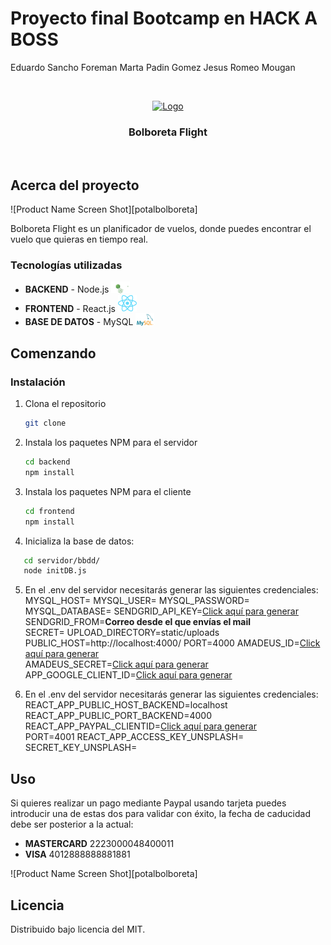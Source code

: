 # Proyecto final Bootcamp en **HACK A BOSS**

Eduardo Sancho Foreman
Marta Padin Gomez
Jesus Romeo Mougan

<br />
<p align="center">
  <a href="https://github.com/othneildrew/Best-README-Template">
    <img src="../frontend/src/logos/logo2.svg" alt="Logo" width="150" height="150">
  </a>
  <h3 align="center">Bolboreta Flight</h3>
  
</p>
<br />

## Acerca del proyecto

![Product Name Screen Shot][potalbolboreta]

Bolboreta Flight es un planificador de vuelos, donde puedes encontrar el vuelo que quieras en tiempo real.

### Tecnologías utilizadas

- **BACKEND** - Node.js <img src="images/logoNode.svg" alt="Logo" width="30">
- **FRONTEND** - React.js <img src="images/logoReact.svg" alt="Logo" width="30">
- **BASE DE DATOS** - MySQL <img src="images/logomysql.png" alt="Logo" width="30">

## Comenzando

### Instalación

1. Clona el repositorio
   ```sh
   git clone
   ```
2. Instala los paquetes NPM para el servidor
   ```sh
   cd backend
   npm install
   ```
3. Instala los paquetes NPM para el cliente
   ```sh
   cd frontend
   npm install
   ```
4. Inicializa la base de datos:

```sh
   cd servidor/bbdd/
   node initDB.js
```

5. En el .env del servidor necesitarás generar las siguientes credenciales:
   MYSQL_HOST=
   MYSQL_USER=
   MYSQL_PASSWORD=
   MYSQL_DATABASE=
   SENDGRID_API_KEY=<a href= "https://sendgrid.com/">Click aquí para generar</a> <br/>
   SENDGRID_FROM=**Correo desde el que envías el mail** <br/>
   SECRET=
   UPLOAD_DIRECTORY=static/uploads
   PUBLIC_HOST=http://localhost:4000/
   PORT=4000
   AMADEUS_ID=<a href= "https://developers.amadeus.com/">Click aquí para generar</a> <br/>
   AMADEUS_SECRET=<a href= "https://developers.amadeus.com/">Click aquí para generar</a> <br/>
   APP_GOOGLE_CLIENT_ID=<a href= "https://developers.google.com/identity/protocols/oauth2">Click aquí para generar</a> <br/>

6. En el .env del servidor necesitarás generar las siguientes credenciales:
   REACT_APP_PUBLIC_HOST_BACKEND=localhost
   REACT_APP_PUBLIC_PORT_BACKEND=4000
   REACT_APP_PAYPAL_CLIENTID=<a href= "https://developer.paypal.com/developer/accounts/">Click aquí para generar</a> <br/>
   PORT=4001
   REACT_APP_ACCESS_KEY_UNSPLASH=
   SECRET_KEY_UNSPLASH=

## Uso

Si quieres realizar un pago mediante Paypal usando tarjeta puedes introducir una de estas dos para validar con éxito, la fecha de caducidad debe ser posterior a la actual:

- **MASTERCARD** 2223000048400011
- **VISA** 4012888888881881

![Product Name Screen Shot][potalbolboreta]

## Licencia

Distribuido bajo licencia del MIT.

<!-- Recursos para el Readme-->

[portalbolboreta]: screenShot/portadaBolboreta.png
[payment-screenshot]: images/payment.png

